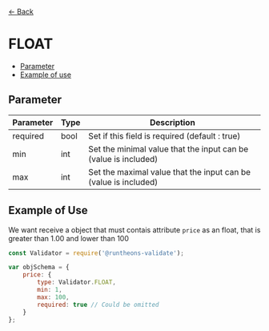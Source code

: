 [<- Back](https://github.com/iamousseni/runtheons-validate#type)

# FLOAT

- [Parameter](https://github.com/iamousseni/runtheons-validate/doc/float#parameter)
- [Example of use](https://github.com/iamousseni/runtheons-validate/doc/float#example-of-use)

## Parameter

| Parameter | Type | Description                                                     |
| --------- | ---- | --------------------------------------------------------------- |
| required  | bool | Set if this field is required (default : true)                  |
| min       | int  | Set the minimal value that the input can be (value is included) |
| max       | int  | Set the maximal value that the input can be (value is included) |

## Example of Use

We want receive a object that must contais attribute `price` as an float, that is greater than 1.00 and lower than 100

```javascript
const Validator = require('@runtheons-validate');

var objSchema = {
	price: {
		type: Validator.FLOAT,
		min: 1,
		max: 100,
		required: true // Could be omitted
	}
};
```
